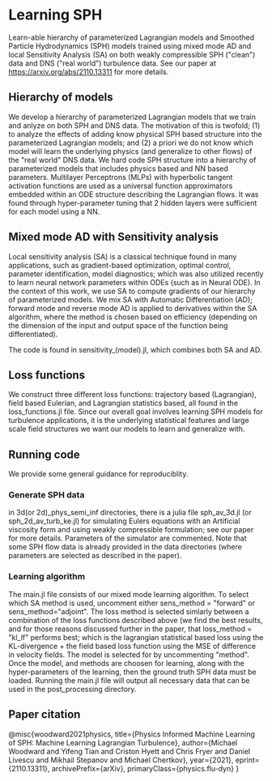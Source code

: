 # Learning SPH
Learn-able hierarchy of parameterized Lagrangian models and Smoothed Particle Hydrodynamics (SPH) models trained using mixed mode AD and local Sensitivity Analysis (SA) on both weakly compressible SPH ("clean") data and DNS ("real world") turbulence data. See our paper at https://arxiv.org/abs/2110.13311 for more details. 

## Hierarchy of models

We develop a hierarchy of parameterized Lagrangian models that we train and anlyze on both SPH and DNS data. The motivation of this is twofold; (1) to analyze the effects of adding know physical SPH based structure into the parameterized Lagrangian models; and (2) a priori we do not know which model will learn the underlying physics (and generalize to other flows) of the "real world" DNS data. We hard code SPH structure into a hierarchy of parameterized models that includes physics based and NN based parameters. Multilayer Perceptrons (MLPs) with hyperbolic tangent activation functions are used as a universal function approximators embedded within an ODE structure describing the Lagrangian flows. It was found through hyper-parameter tuning that 2 hidden layers were sufficient for each model using a NN. 

## Mixed mode AD with Sensitivity analysis
Local sensitivity analysis (SA) is a classical technique found in many applications, such as gradient-based optimization, optimal control, parameter identification, model diagnostics; which was also utilized recently to  learn neural network parameters within ODEs (such as in Neural ODE). In the context of this work, we use SA to compute gradients of our hierarchy of parameterized models. We mix SA with Automatic Differentiation (AD);  forward mode and reverse mode AD is applied to derivatives within the SA algorithm, where the method is chosen based on efficiency (depending on the dimension of the input and output space of the function being differentiated).

The code is found in sensitivity_(model).jl, which combines both SA and AD. 

## Loss functions
We construct three different loss functions: trajectory based (Lagrangian), field based Eulerian, and Lagrangian statistics based, all found in the loss_functions.jl file. Since our overall goal involves learning SPH models for turbulence applications, it is the underlying statistical features and large scale field structures we want our models to learn and generalize with.


## Running code
We provide some general guidance for reproduciblity.


### Generate SPH data
in 3d(or 2d)_phys_semi_inf directories, there is a julia file sph_av_3d.jl (or sph_2d_av_turb_ke.jl) for simulating Eulers equations with an Artificial viscosity form and using weakly compressible formulation; see our paper for more details. Parameters of the simulator are commented. Note that some SPH flow data is already provided in the data directories (where parameters are selected as described in the paper). 

### Learning algorithm
The main.jl file consists of our mixed mode learning algorithm. To select which SA method is used, uncomment either sens_method = "forward" or sens_method="adjoint". The loss method is selected simlarly between a combination of the loss functions described above (we find the best results, and for those reasons discussed further in the paper, that loss_method = "kl_lf" performs best; which is the lagrangian statistical based loss using the KL-divergence + the field based loss function using the MSE of difference in velocity fields. The model is selected for by uncommenting "method". Once the model, and methods are choosen for learning, along with the hyper-parameters of the learning, then the ground truth SPH data must be loaded. Running the main.jl file will output all necessary data that can be used in the post_processing directory.

## Paper citation

@misc{woodward2021physics,
      title={Physics Informed Machine Learning of SPH: Machine Learning Lagrangian Turbulence}, 
      author={Michael Woodward and Yifeng Tian and Criston Hyett and Chris Fryer and Daniel Livescu and Mikhail Stepanov and Michael Chertkov},
      year={2021},
      eprint={2110.13311},
      archivePrefix={arXiv},
      primaryClass={physics.flu-dyn}
}
